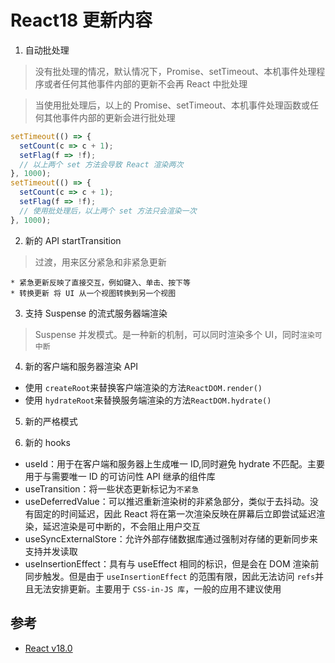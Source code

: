 # React18 更新内容

1. 自动批处理

> 没有批处理的情况，默认情况下，Promise、setTimeout、本机事件处理程序或者任何其他事件内部的更新不会再 React 中批处理

> 当使用批处理后，以上的 Promise、setTimeout、本机事件处理函数或任何其他事件内部的更新会进行批处理

```js
setTimeout(() => {
  setCount(c => c + 1);
  setFlag(f => !f);
  // 以上两个 set 方法会导致 React 渲染两次
}, 1000);
setTimeout(() => {
  setCount(c => c + 1);
  setFlag(f => !f);
  // 使用批处理后，以上两个 set 方法只会渲染一次
}, 1000);
```

2. 新的 API startTransition

> 过渡，用来区分紧急和非紧急更新

    * 紧急更新反映了直接交互，例如键入、单击、按下等
    * 转换更新 将 UI 从一个视图转换到另一个视图

3. 支持 Suspense 的流式服务器端渲染

> Suspense 并发模式。是一种新的机制，可以同时渲染多个 UI，同时`渲染可中断`

4. 新的客户端和服务器渲染 API

- 使用 `createRoot`来替换客户端渲染的方法`ReactDOM.render()`
- 使用 `hydrateRoot`来替换服务端渲染的方法`ReactDOM.hydrate()`

5. 新的严格模式

6. 新的 hooks

- useId：用于在客户端和服务器上生成唯一 ID,同时避免 hydrate 不匹配。主要用于与需要唯一 ID 的可访问性 API 继承的组件库
- useTransition：将一些状态更新标记为`不紧急`
- useDeferredValue：可以推迟重新渲染树的非紧急部分，类似于去抖动。没有固定的时间延迟，因此 React 将在第一次渲染反映在屏幕后立即尝试延迟渲染，延迟渲染是可中断的，不会阻止用户交互
- useSyncExternalStore：允许外部存储数据库通过强制对存储的更新同步来支持并发读取
- useInsertionEffect：具有与 useEffect 相同的标识，但是会在 DOM 渲染前同步触发。但是由于 `useInsertionEffect` 的范围有限，因此无法访问 `refs`并且无法安排更新。主要用于 `CSS-in-JS 库`，一般的应用不建议使用

## 参考

- [React v18.0](https://reactjs.org/blog/2022/03/29/react-v18.html)
